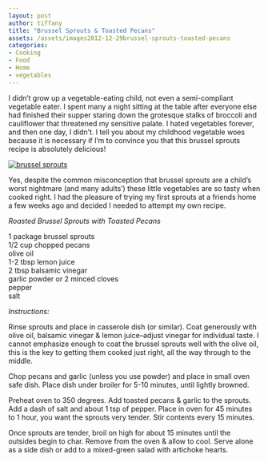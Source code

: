```yaml
---
layout: post
author: tiffany
title: "Brussel Sprouts & Toasted Pecans"
assets: /assets/images2012-12-29brussel-sprouts-toasted-pecans
categories: 
- Cooking
- Food
- Home
- vegetables
---
```


I didn’t grow up a vegetable-eating child, not even a semi-compliant vegetable eater. I spent many a night sitting at the table after everyone else had finished their supper staring down the grotesque stalks of broccoli and cauliflower that threatened my sensitive palate. I hated vegetables forever, and then one day, I didn’t. I tell you about my childhood vegetable woes because it is necessary if I’m to convince you that this brussel sprouts recipe is absolutely delicious!

[![brussel sprouts](jekyll_uploads/2012/12/brussel-sprouts-575x359.jpg "brussel sprouts")](http://www.sweetpeonies.com/2012/12/brussel-sprouts-toasted-pecans/brussel-sprouts/)

Yes, despite the common misconception that brussel sprouts are a child’s worst nightmare (and many adults’) these little vegetables are so tasty when cooked right. I had the pleasure of trying my first sprouts at a friends home a few weeks ago and decided I needed to attempt my own recipe.

_Roasted Brussel Sprouts with Toasted Pecans_

1 package brussel sprouts  
1/2 cup chopped pecans  
olive oil  
1-2 tbsp lemon juice  
2 tbsp balsamic vinegar  
garlic powder or 2 minced cloves  
pepper  
salt

_Instructions:_

Rinse sprouts and place in casserole dish (or similar). Coat generously with olive oil, balsamic vinegar & lemon juice–adjust vinegar for individual taste. I cannot emphasize enough to coat the brussel sprouts well with the olive oil, this is the key to getting them cooked just right, all the way through to the middle.

Chop pecans and garlic (unless you use powder) and place in small oven safe dish. Place dish under broiler for 5-10 minutes, until lightly browned.

Preheat oven to 350 degrees. Add toasted pecans & garlic to the sprouts. Add a dash of salt and about 1 tsp of pepper. Place in oven for 45 minutes to 1 hour, you want the sprouts very tender. Stir contents every 15 minutes.

Once sprouts are tender, broil on high for about 15 minutes until the outsides begin to char. Remove from the oven & allow to cool. Serve alone as a side dish or add to a mixed-green salad with artichoke hearts.